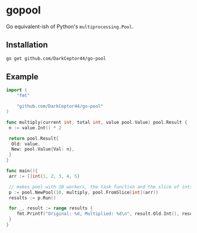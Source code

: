 # gopool

Go equivalent-ish of Python's `multiprocessing.Pool`.

## Installation

```bash
go get github.com/DarkCeptor44/go-pool
```

## Example

```go
import (
    "fmt"

    "github.com/DarkCeptor44/go-pool"
)

func multiply(current int, total int, value pool.Value) pool.Result {
 n := value.Int() * 2

 return pool.Result{
  Old: value,
  New: pool.Value{Val: n},
 }
}

func main(){
 arr := []int{1, 2, 3, 4, 5}

 // makes pool with 10 workers, the task function and the slice of ints
 p := pool.NewPool(10, multiply, pool.FromSlice[int](arr))
 results := p.Run()

 for _, result := range results {
    fmt.Printf("Original: %d, Multiplied: %d\n", result.Old.Int(), result.New.Int())
 }
}
```

